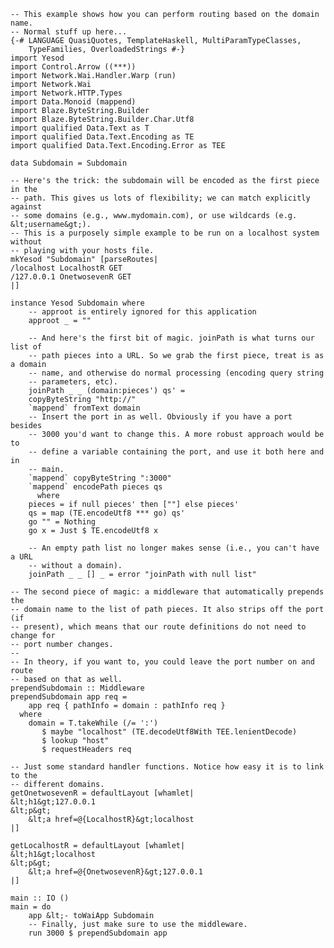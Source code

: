 	-- This example shows how you can perform routing based on the domain name.
	-- Normal stuff up here...
	{-# LANGUAGE QuasiQuotes, TemplateHaskell, MultiParamTypeClasses,
	    TypeFamilies, OverloadedStrings #-}
	import Yesod
	import Control.Arrow ((***))
	import Network.Wai.Handler.Warp (run)
	import Network.Wai
	import Network.HTTP.Types
	import Data.Monoid (mappend)
	import Blaze.ByteString.Builder
	import Blaze.ByteString.Builder.Char.Utf8
	import qualified Data.Text as T
	import qualified Data.Text.Encoding as TE
	import qualified Data.Text.Encoding.Error as TEE

	data Subdomain = Subdomain

	-- Here's the trick: the subdomain will be encoded as the first piece in the
	-- path. This gives us lots of flexibility; we can match explicitly against
	-- some domains (e.g., www.mydomain.com), or use wildcards (e.g. &lt;username&gt;).
	-- This is a purposely simple example to be run on a localhost system without
	-- playing with your hosts file.
	mkYesod "Subdomain" [parseRoutes|
	/localhost LocalhostR GET
	/127.0.0.1 OnetwosevenR GET
	|]

	instance Yesod Subdomain where
	    -- approot is entirely ignored for this application
	    approot _ = ""

	    -- And here's the first bit of magic. joinPath is what turns our list of
	    -- path pieces into a URL. So we grab the first piece, treat is as a domain
	    -- name, and otherwise do normal processing (encoding query string
	    -- parameters, etc).
	    joinPath _ _ (domain:pieces') qs' =
		copyByteString "http://"
		`mappend` fromText domain
		-- Insert the port in as well. Obviously if you have a port besides
		-- 3000 you'd want to change this. A more robust approach would be to
		-- define a variable containing the port, and use it both here and in
		-- main.
		`mappend` copyByteString ":3000"
		`mappend` encodePath pieces qs
	      where
		pieces = if null pieces' then [""] else pieces'
		qs = map (TE.encodeUtf8 *** go) qs'
		go "" = Nothing
		go x = Just $ TE.encodeUtf8 x

	    -- An empty path list no longer makes sense (i.e., you can't have a URL
	    -- without a domain).
	    joinPath _ _ [] _ = error "joinPath with null list"

	-- The second piece of magic: a middleware that automatically prepends the
	-- domain name to the list of path pieces. It also strips off the port (if
	-- present), which means that our route definitions do not need to change for
	-- port number changes.
	--
	-- In theory, if you want to, you could leave the port number on and route
	-- based on that as well.
	prependSubdomain :: Middleware
	prependSubdomain app req =
	    app req { pathInfo = domain : pathInfo req }
	  where
	    domain = T.takeWhile (/= ':')
		   $ maybe "localhost" (TE.decodeUtf8With TEE.lenientDecode)
		   $ lookup "host"
		   $ requestHeaders req

	-- Just some standard handler functions. Notice how easy it is to link to the
	-- different domains.
	getOnetwosevenR = defaultLayout [whamlet|
	&lt;h1&gt;127.0.0.1
	&lt;p&gt;
	    &lt;a href=@{LocalhostR}&gt;localhost
	|]

	getLocalhostR = defaultLayout [whamlet|
	&lt;h1&gt;localhost
	&lt;p&gt;
	    &lt;a href=@{OnetwosevenR}&gt;127.0.0.1
	|]

	main :: IO ()
	main = do
	    app &lt;- toWaiApp Subdomain
	    -- Finally, just make sure to use the middleware.
	    run 3000 $ prependSubdomain app

